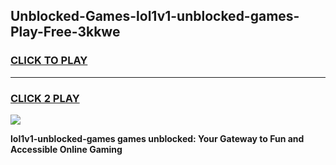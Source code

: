 
## Unblocked-Games-lol1v1-unblocked-games-Play-Free-3kkwe
<h3>
<a href="https://premium76.site?title=lol1v1-unblocked-games&ref=17A">CLICK TO PLAY</a></h3>
<hr>

<h3>
<a href="https://premium76.site?title=lol1v1-unblocked-games&ref=17A">CLICK 2 PLAY</a>
  
</h3>

<a href="https://premium76.site?title=lol1v1-unblocked-games&ref=17A"><img src="https://clearcache.store/games.png"></a>


**lol1v1-unblocked-games games unblocked: Your Gateway to Fun and Accessible Online Gaming**
